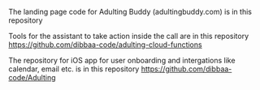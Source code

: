 The landing page code for Adulting Buddy (adultingbuddy.com) is in this repository

Tools for the assistant to take action inside the call are in this repository https://github.com/dibbaa-code/adulting-cloud-functions

The repository for iOS app for user onboarding and intergations like calendar, email etc. is in this repository https://github.com/dibbaa-code/Adulting
